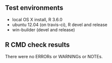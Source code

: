 ## Test environments
* local OS X install, R 3.6.0
* ubuntu 12.04 (on travis-ci), R devel and release
* win-builder (devel and release)

## R CMD check results
There were no ERRORs or WARNINGs or NOTEs. 

